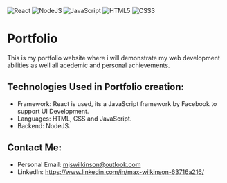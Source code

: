 ![React](https://img.shields.io/badge/react-29bef0?style=for-the-badge&logo=react&logoColor=white) ![NodeJS](https://img.shields.io/badge/node.js-339933?style=for-the-badge&logo=node.js&logoColor=white) ![JavaScript](https://img.shields.io/badge/JavaScript-F7DF1E?style=for-the-badge&logo=javascript&logoColor=black) ![HTML5](https://img.shields.io/badge/HTML5-E34F26?style=for-the-badge&logo=html5&logoColor=white) ![CSS3](https://img.shields.io/badge/CSS3-1572B6?style=for-the-badge&logo=css3&logoColor=white)

# Portfolio
This is my portfolio website where i will demonstrate my web development abilities as well all acedemic and personal achievements.

## Technologies Used in Portfolio creation:
- Framework: React is used, its a JavaScript framework by Facebook to support UI Development.
- Languages: HTML, CSS and JavaScript.
- Backend: NodeJS.

## Contact Me:
- Personal Email: mjswilkinson@outlook.com
- LinkedIn: https://www.linkedin.com/in/max-wilkinson-63716a216/
